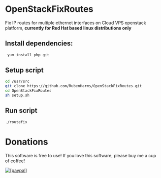 # OpenStackFixRoutes
Fix IP routes for multiple ethernet interfaces on Cloud VPS openstack platform, **currently for Red Hat based linux distributions only**

## Install dependencies:

``` bash
 yum install php git
```

## Setup script

``` bash
cd /usr/src
git clone https://github.com/RubenHarms/OpenStackFixRoutes.git
cd OpenStackFixRoutes
sh setup.sh
```

## Run script
``` bash
./routefix
```

# Donations

This software is free to use! If you love this software, please buy me a cup of coffee!

<a href="https://www.paypal.com/cgi-bin/webscr?cmd=_s-xclick&hosted_button_id=3M7CDKARQEZXN"><img src="https://www.paypalobjects.com/en_US/i/btn/btn_donate_LG.gif" alt="[paypal]" /></a>

